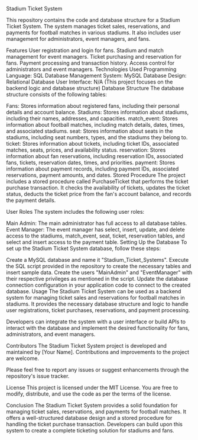 Stadium Ticket System

This repository contains the code and database structure for a Stadium Ticket System. The system manages ticket sales, reservations, and payments for football matches in various stadiums. It also includes user management for administrators, event managers, and fans.

Features
User registration and login for fans.
Stadium and match management for event managers.
Ticket purchasing and reservation for fans.
Payment processing and transaction history.
Access control for administrators and event managers.
Technologies Used
Programming Language: SQL
Database Management System: MySQL
Database Design: Relational Database
User Interface: N/A (This project focuses on the backend logic and database structure)
Database Structure
The database structure consists of the following tables:

Fans: Stores information about registered fans, including their personal details and account balance.
Stadiums: Stores information about stadiums, including their names, addresses, and capacities.
match_event: Stores information about football matches, including match details, dates, times, and associated stadiums.
seat: Stores information about seats in the stadiums, including seat numbers, types, and the stadiums they belong to.
ticket: Stores information about tickets, including ticket IDs, associated matches, seats, prices, and availability status.
reservation: Stores information about fan reservations, including reservation IDs, associated fans, tickets, reservation dates, times, and priorities.
payment: Stores information about payment records, including payment IDs, associated reservations, payment amounts, and dates.
Stored Procedure
The project includes a stored procedure called PurchaseTicket that performs the ticket purchase transaction. It checks the availability of tickets, updates the ticket status, deducts the ticket price from the fan's account balance, and records the payment details.

User Roles
The system includes the following user roles:

Main Admin: The main administrator has full access to all database tables.
Event Manager: The event manager has select, insert, update, and delete access to the stadiums, match_event, seat, ticket, reservation tables, and select and insert access to the payment table.
Setting Up the Database
To set up the Stadium Ticket System database, follow these steps:

Create a MySQL database and name it "Stadium_Ticket_Systems".
Execute the SQL script provided in the repository to create the necessary tables and insert sample data.
Create the users "MainAdmin" and "EventManager" with their respective privileges as mentioned in the script.
Update the database connection configuration in your application code to connect to the created database.
Usage
The Stadium Ticket System can be used as a backend system for managing ticket sales and reservations for football matches in stadiums. It provides the necessary database structure and logic to handle user registrations, ticket purchases, reservations, and payment processing.

Developers can integrate the system with a user interface or build APIs to interact with the database and implement the desired functionality for fans, administrators, and event managers.

Contributors
The Stadium Ticket System project is developed and maintained by [Your Name]. Contributions and improvements to the project are welcome.

Please feel free to report any issues or suggest enhancements through the repository's issue tracker.

License
This project is licensed under the MIT License. You are free to modify, distribute, and use the code as per the terms of the license.

Conclusion
The Stadium Ticket System provides a solid foundation for managing ticket sales, reservations, and payments for football matches. It offers a well-structured database design and a stored procedure for handling the ticket purchase transaction. Developers can build upon this system to create a complete ticketing solution for stadiums and fans.

